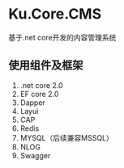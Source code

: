 # Ku.Core.CMS
基于.net core开发的内容管理系统

## 使用组件及框架
<ol>
<li>.net core 2.0</li>
<li>EF core 2.0</li>
<li>Dapper</li>
<li>Layui</li>
<li>CAP</li>
<li>Redis</li>
<li>MYSQL（后续兼容MSSQL）</li>
<li>NLOG</li>
<li>Swagger</li>
</ol>
